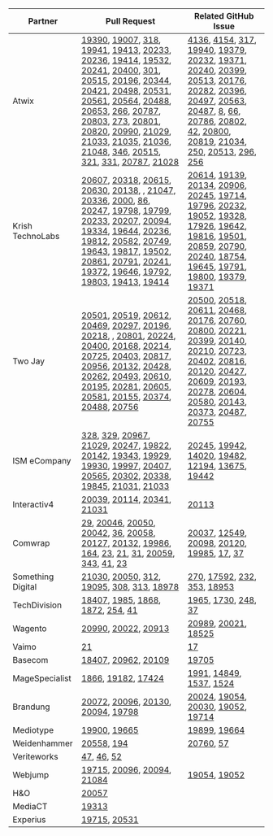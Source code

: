 
| Partner | Pull Request | Related GitHub Issue |
| ------- | ------- | ------- |
| Atwix | [19390](https://github.com/magento/magento2/pull/19390), [19007](https://github.com/magento/magento2/pull/19007), [318](https://github.com/magento/graphql-ce/pull/318), [19941](https://github.com/magento/magento2/pull/19941), [19413](https://github.com/magento/magento2/pull/19413), [20233](https://github.com/magento/magento2/pull/20233), [20236](https://github.com/magento/magento2/pull/20236), [19414](https://github.com/magento/magento2/pull/19414), [19532](https://github.com/magento/magento2/pull/19532), [20241](https://github.com/magento/magento2/pull/20241), [20400](https://github.com/magento/magento2/pull/20400), [301](https://github.com/magento/graphql-ce/pull/301), [20515](https://github.com/magento/magento2/pull/20515), [20196](https://github.com/magento/magento2/pull/20196), [20344](https://github.com/magento/magento2/pull/20344), [20421](https://github.com/magento/magento2/pull/20421), [20498](https://github.com/magento/magento2/pull/20498), [20531](https://github.com/magento/magento2/pull/20531), [20561](https://github.com/magento/magento2/pull/20561), [20564](https://github.com/magento/magento2/pull/20564), [20488](https://github.com/magento/magento2/pull/20488), [20653](https://github.com/magento/magento2/pull/20653), [266](https://github.com/magento/graphql-ce/pull/266), [20787](https://github.com/magento/magento2/pull/20787), [20803](https://github.com/magento/magento2/pull/20803), [273](https://github.com/magento/graphql-ce/pull/273), [20801](https://github.com/magento/magento2/pull/20801), [20820](https://github.com/magento/magento2/pull/20820), [20990](https://github.com/magento/magento2/pull/20990), [21029](https://github.com/magento/magento2/pull/21029), [21033](https://github.com/magento/magento2/pull/21033), [21035](https://github.com/magento/magento2/pull/21035), [21036](https://github.com/magento/magento2/pull/21036), [21048](https://github.com/magento/magento2/pull/21048), [346](https://github.com/magento/graphql-ce/pull/346), [20515](https://github.com/magento/magento2/pull/20515), [321](https://github.com/magento/graphql-ce/pull/321), [331](https://github.com/magento/graphql-ce/pull/331), [20787](https://github.com/magento/magento2/pull/20787), [21028](https://github.com/magento/magento2/pull/21028) | [4136](https://github.com/magento/magento2/issues/4136), [4154](https://github.com/magento/magento2/issues/4154), [317](https://github.com/magento/graphql-ce/issues/317), [19940](https://github.com/magento/magento2/issues/19940), [19379](https://github.com/magento/magento2/issues/19379), [20232](https://github.com/magento/magento2/issues/20232), [19371](https://github.com/magento/magento2/issues/19371), [20240](https://github.com/magento/magento2/issues/20240), [20399](https://github.com/magento/magento2/issues/20399), [20513](https://github.com/magento/magento2/issues/20513), [20176](https://github.com/magento/magento2/issues/20176), [20282](https://github.com/magento/magento2/issues/20282), [20396](https://github.com/magento/magento2/issues/20396), [20497](https://github.com/magento/magento2/issues/20497), [20563](https://github.com/magento/magento2/issues/20563), [20487](https://github.com/magento/magento2/issues/20487), [8](https://github.com/magento/graphql-ce/issues/8), [66](https://github.com/magento/graphql-ce/issues/66), [20786](https://github.com/magento/magento2/issues/20786), [20802](https://github.com/magento/magento2/issues/20802), [42](https://github.com/magento/graphql-ce/issues/42), [20800](https://github.com/magento/magento2/issues/20800), [20819](https://github.com/magento/magento2/issues/20819), [21034](https://github.com/magento/magento2/issues/21034), [250](https://github.com/magento/graphql-ce/issues/250), [20513](https://github.com/magento/magento2/issues/20513), [296](https://github.com/magento/graphql-ce/issues/296), [256](https://github.com/magento/graphql-ce/issues/256) |
| Krish TechnoLabs | [20607](https://github.com/magento/magento2/pull/20607), [20318](https://github.com/magento/magento2/pull/20318), [20615](https://github.com/magento/magento2/pull/20615), [20630](https://github.com/magento/magento2/pull/20630), [20138](https://github.com/magento/magento2/pull/20138), [](https://github.com/magento/magento2/pull/20907), [21047](https://github.com/magento/magento2/pull/21047), [20336](https://github.com/magento/magento2/pull/20336), [2000](https://github.com/magento-engcom/msi/pull/2000), [86](https://github.com/magento-partners/magento2ee/pull/86), [20247](https://github.com/magento/magento2/pull/20247), [19798](https://github.com/magento/magento2/pull/19798), [19799](https://github.com/magento/magento2/pull/19799), [20233](https://github.com/magento/magento2/pull/20233), [20207](https://github.com/magento/magento2/pull/20207), [20094](https://github.com/magento/magento2/pull/20094), [19334](https://github.com/magento/magento2/pull/19334), [19644](https://github.com/magento/magento2/pull/19644), [20236](https://github.com/magento/magento2/pull/20236), [19812](https://github.com/magento/magento2/pull/19812), [20582](https://github.com/magento/magento2/pull/20582), [20749](https://github.com/magento/magento2/pull/20749), [19643](https://github.com/magento/magento2/pull/19643), [19817](https://github.com/magento/magento2/pull/19817), [19502](https://github.com/magento/magento2/pull/19502), [20861](https://github.com/magento/magento2/pull/20861), [20791](https://github.com/magento/magento2/pull/20791), [20241](https://github.com/magento/magento2/pull/20241), [19372](https://github.com/magento/magento2/pull/19372), [19646](https://github.com/magento/magento2/pull/19646), [19792](https://github.com/magento/magento2/pull/19792), [19803](https://github.com/magento/magento2/pull/19803), [19413](https://github.com/magento/magento2/pull/19413), [19414](https://github.com/magento/magento2/pull/19414) | [20614](https://github.com/magento/magento2/issues/20614), [19139](https://github.com/magento/magento2/issues/19139), [20134](https://github.com/magento/magento2/issues/20134), [20906](https://github.com/magento/magento2/issues/20906), [20245](https://github.com/magento/magento2/issues/20245), [19714](https://github.com/magento/magento2/issues/19714), [19796](https://github.com/magento/magento2/issues/19796), [20232](https://github.com/magento/magento2/issues/20232), [19052](https://github.com/magento/magento2/issues/19052), [19328](https://github.com/magento/magento2/issues/19328), [17926](https://github.com/magento/magento2/issues/17926), [19642](https://github.com/magento/magento2/issues/19642), [19816](https://github.com/magento/magento2/issues/19816), [19501](https://github.com/magento/magento2/issues/19501), [20859](https://github.com/magento/magento2/issues/20859), [20790](https://github.com/magento/magento2/issues/20790), [20240](https://github.com/magento/magento2/issues/20240), [18754](https://github.com/magento/magento2/issues/18754), [19645](https://github.com/magento/magento2/issues/19645), [19791](https://github.com/magento/magento2/issues/19791), [19800](https://github.com/magento/magento2/issues/19800), [19379](https://github.com/magento/magento2/issues/19379), [19371](https://github.com/magento/magento2/issues/19371) |
| Two Jay | [20501](https://github.com/magento/magento2/pull/20501), [20519](https://github.com/magento/magento2/pull/20519), [20612](https://github.com/magento/magento2/pull/20612), [20469](https://github.com/magento/magento2/pull/20469), [20297](https://github.com/magento/magento2/pull/20297), [20196](https://github.com/magento/magento2/pull/20196), [20218](https://github.com/magento/magento2/pull/20218), [](https://github.com/magento/magento2/pull/20558), [20801](https://github.com/magento/magento2/pull/20801), [20224](https://github.com/magento/magento2/pull/20224), [20400](https://github.com/magento/magento2/pull/20400), [20168](https://github.com/magento/magento2/pull/20168), [20214](https://github.com/magento/magento2/pull/20214), [20725](https://github.com/magento/magento2/pull/20725), [20403](https://github.com/magento/magento2/pull/20403), [20817](https://github.com/magento/magento2/pull/20817), [20956](https://github.com/magento/magento2/pull/20956), [20132](https://github.com/magento/magento2/pull/20132), [20428](https://github.com/magento/magento2/pull/20428), [20262](https://github.com/magento/magento2/pull/20262), [20493](https://github.com/magento/magento2/pull/20493), [20610](https://github.com/magento/magento2/pull/20610), [20195](https://github.com/magento/magento2/pull/20195), [20281](https://github.com/magento/magento2/pull/20281), [20605](https://github.com/magento/magento2/pull/20605), [20581](https://github.com/magento/magento2/pull/20581), [20155](https://github.com/magento/magento2/pull/20155), [20374](https://github.com/magento/magento2/pull/20374), [20488](https://github.com/magento/magento2/pull/20488), [20756](https://github.com/magento/magento2/pull/20756) | [20500](https://github.com/magento/magento2/issues/20500), [20518](https://github.com/magento/magento2/issues/20518), [20611](https://github.com/magento/magento2/issues/20611), [20468](https://github.com/magento/magento2/issues/20468), [20176](https://github.com/magento/magento2/issues/20176), [20760](https://github.com/magento/magento2/issues/20760), [20800](https://github.com/magento/magento2/issues/20800), [20221](https://github.com/magento/magento2/issues/20221), [20399](https://github.com/magento/magento2/issues/20399), [20140](https://github.com/magento/magento2/issues/20140), [20210](https://github.com/magento/magento2/issues/20210), [20723](https://github.com/magento/magento2/issues/20723), [20402](https://github.com/magento/magento2/issues/20402), [20816](https://github.com/magento/magento2/issues/20816), [20120](https://github.com/magento/magento2/issues/20120), [20427](https://github.com/magento/magento2/issues/20427), [20609](https://github.com/magento/magento2/issues/20609), [20193](https://github.com/magento/magento2/issues/20193), [20278](https://github.com/magento/magento2/issues/20278), [20604](https://github.com/magento/magento2/issues/20604), [20580](https://github.com/magento/magento2/issues/20580), [20143](https://github.com/magento/magento2/issues/20143), [20373](https://github.com/magento/magento2/issues/20373), [20487](https://github.com/magento/magento2/issues/20487), [20755](https://github.com/magento/magento2/issues/20755) |
| ISM eCompany | [328](https://github.com/magento/graphql-ce/pull/328), [329](https://github.com/magento/graphql-ce/pull/329), [20967](https://github.com/magento/magento2/pull/20967), [21029](https://github.com/magento/magento2/pull/21029), [20247](https://github.com/magento/magento2/pull/20247), [19822](https://github.com/magento/magento2/pull/19822), [20142](https://github.com/magento/magento2/pull/20142), [19343](https://github.com/magento/magento2/pull/19343), [19929](https://github.com/magento/magento2/pull/19929), [19930](https://github.com/magento/magento2/pull/19930), [19997](https://github.com/magento/magento2/pull/19997), [20407](https://github.com/magento/magento2/pull/20407), [20565](https://github.com/magento/magento2/pull/20565), [20302](https://github.com/magento/magento2/pull/20302), [20338](https://github.com/magento/magento2/pull/20338), [19845](https://github.com/magento/magento2/pull/19845), [21031](https://github.com/magento/magento2/pull/21031), [21033](https://github.com/magento/magento2/pull/21033) | [20245](https://github.com/magento/magento2/issues/20245), [19942](https://github.com/magento/magento2/issues/19942), [14020](https://github.com/magento/magento2/issues/14020), [19482](https://github.com/magento/magento2/issues/19482), [12194](https://github.com/magento/magento2/issues/12194), [13675](https://github.com/magento/magento2/issues/13675), [19442](https://github.com/magento/magento2/issues/19442) |
| Interactiv4 | [20039](https://github.com/magento/magento2/pull/20039), [20114](https://github.com/magento/magento2/pull/20114), [20341](https://github.com/magento/magento2/pull/20341), [21031](https://github.com/magento/magento2/pull/21031) | [20113](https://github.com/magento/magento2/issues/20113) |
| Comwrap | [29](https://github.com/magento/async-import/pull/29), [20046](https://github.com/magento/magento2/pull/20046), [20050](https://github.com/magento/magento2/pull/20050), [20042](https://github.com/magento/magento2/pull/20042), [36](https://github.com/magento/async-import/pull/36), [20058](https://github.com/magento/magento2/pull/20058), [20127](https://github.com/magento/magento2/pull/20127), [20132](https://github.com/magento/magento2/pull/20132), [19986](https://github.com/magento/magento2/pull/19986), [164](https://github.com/magento/graphql-ce/pull/164), [23](https://github.com/magento/bulk-api-ce/pull/23), [21](https://github.com/magento/async-import/pull/21), [31](https://github.com/magento/async-import/pull/31), [20059](https://github.com/magento/magento2/pull/20059), [343](https://github.com/magento/graphql-ce/pull/343), [41](https://github.com/magento/async-import/pull/41), [23](https://github.com/magento/bulk-api-ce/pull/23) | [20037](https://github.com/magento/magento2/issues/20037), [12549](https://github.com/magento/magento2/issues/12549), [20098](https://github.com/magento/magento2/issues/20098), [20120](https://github.com/magento/magento2/issues/20120), [19985](https://github.com/magento/magento2/issues/19985), [17](https://github.com/magento/async-import/issues/17), [37](https://github.com/magento/async-import/issues/37) |
| Something Digital | [21030](https://github.com/magento/magento2/pull/21030), [20050](https://github.com/magento/magento2/pull/20050), [312](https://github.com/magento/graphql-ce/pull/312), [19095](https://github.com/magento/magento2/pull/19095), [308](https://github.com/magento/graphql-ce/pull/308), [313](https://github.com/magento/graphql-ce/pull/313), [18978](https://github.com/magento/magento2/pull/18978) | [270](https://github.com/magento/graphql-ce/issues/270), [17592](https://github.com/magento/magento2/issues/17592), [232](https://github.com/magento/graphql-ce/issues/232), [353](https://github.com/magento/graphql-ce/issues/353), [18953](https://github.com/magento/magento2/issues/18953) |
| TechDivision | [18407](https://github.com/magento/magento2/pull/18407), [1985](https://github.com/magento-engcom/msi/pull/1985), [1868](https://github.com/magento-engcom/msi/pull/1868), [1872](https://github.com/magento-engcom/msi/pull/1872), [254](https://github.com/magento/graphql-ce/pull/254), [41](https://github.com/magento/async-import/pull/41) | [1965](https://github.com/magento-engcom/msi/issues/1965), [1730](https://github.com/magento-engcom/msi/issues/1730), [248](https://github.com/magento/graphql-ce/issues/248), [37](https://github.com/magento/async-import/issues/37) |
| Wagento | [20990](https://github.com/magento/magento2/pull/20990), [20022](https://github.com/magento/magento2/pull/20022), [20913](https://github.com/magento/magento2/pull/20913) | [20989](https://github.com/magento/magento2/issues/20989), [20021](https://github.com/magento/magento2/issues/20021), [18525](https://github.com/magento/magento2/issues/18525) |
| Vaimo | [21](https://github.com/magento/async-import/pull/21) | [17](https://github.com/magento/async-import/issues/17) |
| Basecom | [18407](https://github.com/magento/magento2/pull/18407), [20962](https://github.com/magento/magento2/pull/20962), [20109](https://github.com/magento/magento2/pull/20109) | [19705](https://github.com/magento/magento2/issues/19705) |
| MageSpecialist | [1866](https://github.com/magento-engcom/msi/pull/1866), [19182](https://github.com/magento/magento2/pull/19182), [17424](https://github.com/magento/magento2/pull/17424) | [1991](https://github.com/magento-engcom/msi/issues/1991), [14849](https://github.com/magento/magento2/issues/14849), [1537](https://github.com/magento-engcom/msi/issues/1537), [1524](https://github.com/magento-engcom/msi/issues/1524) |
| Brandung | [20072](https://github.com/magento/magento2/pull/20072), [20096](https://github.com/magento/magento2/pull/20096), [20130](https://github.com/magento/magento2/pull/20130), [20094](https://github.com/magento/magento2/pull/20094), [19798](https://github.com/magento/magento2/pull/19798) | [20024](https://github.com/magento/magento2/issues/20024), [19054](https://github.com/magento/magento2/issues/19054), [20030](https://github.com/magento/magento2/issues/20030), [19052](https://github.com/magento/magento2/issues/19052), [19714](https://github.com/magento/magento2/issues/19714) |
| Mediotype | [19900](https://github.com/magento/magento2/pull/19900), [19665](https://github.com/magento/magento2/pull/19665) | [19899](https://github.com/magento/magento2/issues/19899), [19664](https://github.com/magento/magento2/issues/19664) |
| Weidenhammer | [20558](https://github.com/magento/magento2/pull/20558), [194](https://github.com/magento/graphql-ce/pull/194) | [20760](https://github.com/magento/magento2/issues/20760), [57](https://github.com/magento/graphql-ce/issues/57) |
| Veriteworks | [47](https://github.com/magento/magento2-jp/pull/47), [46](https://github.com/magento/magento2-jp/pull/46), [52](https://github.com/magento/magento2-jp/pull/52) | |
| Webjump | [19715](https://github.com/magento/magento2/pull/19715), [20096](https://github.com/magento/magento2/pull/20096), [20094](https://github.com/magento/magento2/pull/20094), [21084](https://github.com/magento/magento2/pull/21084) | [19054](https://github.com/magento/magento2/issues/19054), [19052](https://github.com/magento/magento2/issues/19052) |
| H&O | [20057](https://github.com/magento/magento2/pull/20057) |  |
| MediaCT | [19313](https://github.com/magento/magento2/pull/19313) |  |
| Experius | [19715](https://github.com/magento/magento2/pull/19715), [20531](https://github.com/magento/magento2/pull/20531) |  |